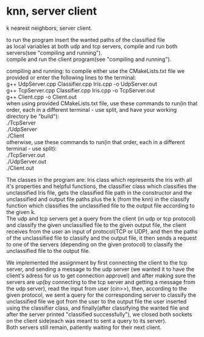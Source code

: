 # knn, server client
k nearest neighbors, server client.  

to run the program insert the wanted paths of the classified file  
as local variables at both udp and tcp servers, compile and run both servers(see "compiling and running").  
compile and run the client program(see "compiling and running").

compiling and running: to compile either use the CMakeLists.txt file we provided or enter the following lines to the terminal:  
g++ UdpServer.cpp Classifier.cpp Iris.cpp -o UdpServer.out  
g++ TcpServer.cpp Classifier.cpp Iris.cpp -o TcpServer.out  
g++ Client.cpp -o Client.out  
when using provided CMakeLists.txt file, use these commands to run(in that order, each in a different terminal - use split, and have your working directory be "build"):  
./TcpServer  
./UdpServer  
./Client  
otherwise, use these commands to run(in that order, each in a different terminal - use split):  
./TcpServer.out  
./UdpServer.out  
./Client.out  

The classes in the program are: Iris class which represents the Iris with all it's properties
and helpful functions, the classifier class which classifies the unclassified Iris file, gets the classified file path in the constructor
and the unclassified and output file paths plus the k (from the knn) in the classify function which classifies the unclassified file
to the output file according to the given k.  
The udp and tcp servers get a query from the client (in udp or tcp protocol) and classify the given unclassified file to the given output file,
the client receives from the user an input of protocol(TCP or UDP), and then the paths of the unclassified file to classify and the output file,
it then sends a request to one of the servers (depending on the given protocol) to classify the unclassified file to the output file.

We implemented the assignment by first connecting the client to the tcp server, and sending a message to the udp server (we wanted it to have the client's adress
for us to get connection approvel) and after making sure the servers are up(by connecting to the tcp server and getting a message from the udp server),
read the input from user (cin>>), then, according to the given protocol, we sent a query for the corresponding server
to classify the unclassified file we got from the user to the output file the user inserted using the classifier class,
and finally(after classifying the wanted file and after the server printed "classified successfully"),
we closed both sockets on the client side(each was meant to sent a query to its server).  
Both servers still remain, patiently waiting for their next client.
